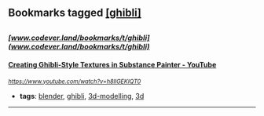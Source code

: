 ## Bookmarks tagged [[ghibli]](https://www.codever.land/search?q=[ghibli])

_<sup><sup>[www.codever.land/bookmarks/t/ghibli](www.codever.land/bookmarks/t/ghibli)</sup></sup>_
---
#### [Creating Ghibli-Style Textures in Substance Painter - YouTube](https://www.youtube.com/watch?v=h8llGEKIQT0)
_<sup>https://www.youtube.com/watch?v=h8llGEKIQT0</sup>_

* **tags**: [blender](../tagged/blender.md), [ghibli](../tagged/ghibli.md), [3d-modelling](../tagged/3d-modelling.md), [3d](../tagged/3d.md)
---
